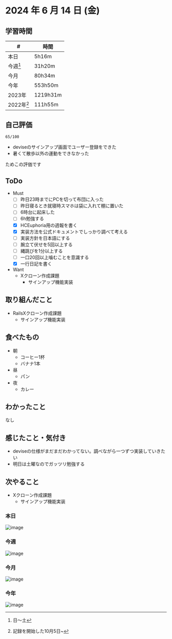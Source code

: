 # 2024 年 6 月 14 日 (金)

## 学習時間
| #          | 時間     |
| ---------- | -------- |
| 本日       | 5h16m    |
| 今週[^1]   | 31h20m   |
| 今月       | 80h34m   |
| 今年       | 553h50m  |
| 2023年     | 1219h31m |
| 2022年[^2] | 111h55m  |

## 自己評価
```
65/100
```
- deviseのサインアップ画面でユーザー登録をできた
- 暑くて散歩以外の運動をできなかった

ためこの評価です

## ToDo
- Must
  - [ ] 昨日23時までにPCを切って布団に入った
  - [ ] 昨日寝るとき就寝時スマホは袋に入れて棚に置いた
  - [ ] 6時台に起床した
  - [ ] 6h勉強する
  - [x] HCEuphoria用の週報を書く
  - [x] 実装方法を公式ドキュメントでしっかり調べて考える
  - [ ] 実装方針を日本語にする
  - [ ] 腕立て伏せを5回以上する
  - [ ] 縄跳びを1分以上する
  - [ ] 一口20回以上噛むことを意識する
  - [x] 一行日記を書く
- Want
  - Xクローン作成課題
    - サインアップ機能実装

## 取り組んだこと
- RailsXクローン作成課題
  - サインアップ機能実装

## 食べたもの
- 朝
  - コーヒー1杯
  - バナナ1本
- 昼
  - パン
- 夜
  - カレー

## わかったこと
なし

## 感じたこと・気付き
- deviseの仕様がまだまだわかってない。調べながら一つずつ実装していきたい
- 明日は土曜なのでガッツリ勉強する

## 次やること
- Xクローン作成課題
  - サインアップ機能実装

### 本日
![image](https://github.com/nil-ramuda/daily_report/assets/94735931/499dcebc-8d8a-481e-9b09-5ff6b13a9504)

### 今週
![image](https://github.com/nil-ramuda/daily_report/assets/94735931/ed0414e7-155a-425c-985e-071dfc40d5e6)

### 今月
![image](https://github.com/nil-ramuda/daily_report/assets/94735931/882781b5-8508-4787-9778-7b0b62a851dd)

### 今年
![image](https://github.com/nil-ramuda/daily_report/assets/94735931/85656cb3-b886-4ac6-b367-a469100e5034)


[^1]: 日〜土
[^2]: 記録を開始した10月5日~
